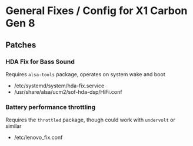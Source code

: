 # General Fixes / Config for X1 Carbon Gen 8

## Patches 

### HDA Fix for Bass Sound

Requires `alsa-tools` package, operates on system wake and boot

- /etc/systemd/system/hda-fix.service
- /usr/share/alsa/ucm2/sof-hda-dsp/HiFi.conf

### Battery performance throttling

Requires the `throttled` package, though could work with `undervolt` or similar

- /etc/lenovo_fix.conf
